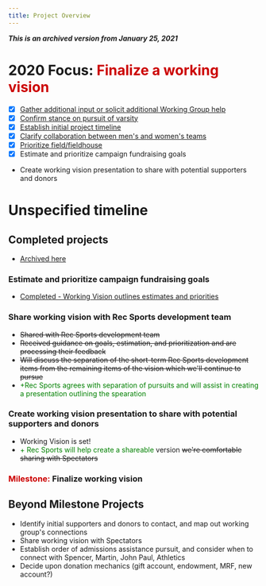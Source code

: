 ```yaml
---
title: Project Overview
---
```

***This is an archived version from January 25, 2021***

# 2020 Focus: <span style='color:#cc0000'>Finalize a working vision</span>
- [x] [Gather additional input or solicit additional Working Group help](/projects/completed.html)
- [x] [Confirm stance on pursuit of varsity](/projects/completed.html)
- [x] [Establish initial project timeline](/projects/completed.html)
- [x] [Clarify collaboration between men's and women's teams](/projects/completed.html)
- [x] [Prioritize field/fieldhouse](/projects/completed.html)
- [x] Estimate and prioritize campaign fundraising goals
- Create working vision presentation to share with potential supporters and donors

# Unspecified timeline
## Completed projects
- [Archived here](/completed.md)

### Estimate and prioritize campaign fundraising goals
- [Completed - Working Vision outlines estimates and priorities](/completed.md)

### Share working vision with Rec Sports development team
- ~~Shared with Rec Sports development team~~
- ~~Received guidance on goals, estimation, and prioritization and are processing their feedback~~
- ~~Will discuss the separation of the short-term Rec Sports development items from the remaining items of the vision which we'll continue to pursue~~
- <span style='color:green'>+Rec Sports agrees with separation of pursuits and will assist in creating a presentation outlining the spearation</span>

### Create working vision presentation to share with potential supporters and donors
- Working Vision is set!
- <span style='color:green'>+ Rec Sports will help create a shareable</span> version ~~we're comfortable sharing with Spectators~~

### <span style='color:#cc0000'>Milestone:</span> **Finalize working vision**

## Beyond Milestone Projects
- Identify initial supporters and donors to contact, and map out working group's connections
- Share working vision with Spectators
- Establish order of admissions assistance pursuit, and consider when to connect with Spencer, Martin, John Paul, Athletics
- Decide upon donation mechanics (gift account, endowment, MRF, new account?)
